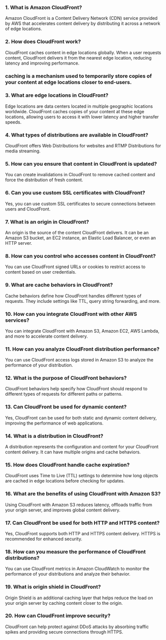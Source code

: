 ### 1. What is Amazon CloudFront?
Amazon CloudFront is a Content Delivery Network (CDN) service provided by AWS that accelerates content delivery by distributing it across a network of edge locations.

### 2. How does CloudFront work?
CloudFront caches content in edge locations globally. When a user requests content, CloudFront delivers it from the nearest edge location, reducing latency and improving performance.

### caching is a mechanism used to temporarily store copies of your content at edge locations closer to end-users. 

### 3. What are edge locations in CloudFront?
Edge locations are data centers located in multiple geographic locations worldwide. CloudFront caches copies of your content at these edge locations, allowing users to access it with lower latency and higher transfer speeds.

### 4. What types of distributions are available in CloudFront?
CloudFront offers Web Distributions for websites and RTMP Distributions for media streaming.

### 5. How can you ensure that content in CloudFront is updated?
You can create invalidations in CloudFront to remove cached content and force the distribution of fresh content.

### 6. Can you use custom SSL certificates with CloudFront?
Yes, you can use custom SSL certificates to secure connections between users and CloudFront.

### 7. What is an origin in CloudFront?
An origin is the source of the content CloudFront delivers. It can be an Amazon S3 bucket, an EC2 instance, an Elastic Load Balancer, or even an HTTP server.

### 8. How can you control who accesses content in CloudFront?
You can use CloudFront signed URLs or cookies to restrict access to content based on user credentials.

### 9. What are cache behaviors in CloudFront?
Cache behaviors define how CloudFront handles different types of requests. They include settings like TTL, query string forwarding, and more.

### 10. How can you integrate CloudFront with other AWS services?
You can integrate CloudFront with Amazon S3, Amazon EC2, AWS Lambda, and more to accelerate content delivery.

### 11. How can you analyze CloudFront distribution performance?
You can use CloudFront access logs stored in Amazon S3 to analyze the performance of your distribution.

### 12. What is the purpose of CloudFront behaviors?
CloudFront behaviors help specify how CloudFront should respond to different types of requests for different paths or patterns.

### 13. Can CloudFront be used for dynamic content?
Yes, CloudFront can be used for both static and dynamic content delivery, improving the performance of web applications.

### 14. What is a distribution in CloudFront?
A distribution represents the configuration and content for your CloudFront content delivery. It can have multiple origins and cache behaviors.

### 15. How does CloudFront handle cache expiration?
CloudFront uses Time to Live (TTL) settings to determine how long objects are cached in edge locations before checking for updates.

### 16. What are the benefits of using CloudFront with Amazon S3?
Using CloudFront with Amazon S3 reduces latency, offloads traffic from your origin server, and improves global content delivery.

### 17. Can CloudFront be used for both HTTP and HTTPS content?
Yes, CloudFront supports both HTTP and HTTPS content delivery. HTTPS is recommended for enhanced security.

### 18. How can you measure the performance of CloudFront distributions?
You can use CloudFront metrics in Amazon CloudWatch to monitor the performance of your distributions and analyze their behavior.

### 19. What is origin shield in CloudFront?
Origin Shield is an additional caching layer that helps reduce the load on your origin server by caching content closer to the origin.

### 20. How can CloudFront improve security?
CloudFront can help protect against DDoS attacks by absorbing traffic spikes and providing secure connections through HTTPS.
